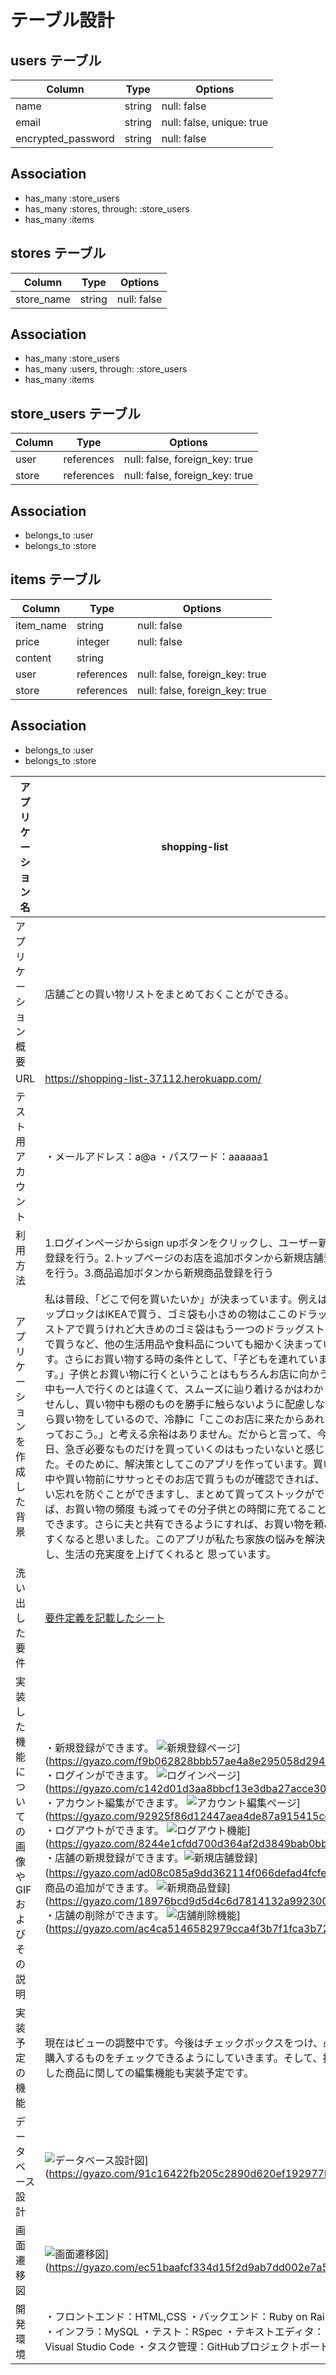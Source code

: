 # テーブル設計

## users テーブル

| Column             |Type      |Options                    |
| ------------------ |--------- |-------------------------- |
| name               | string   | null: false               |
| email              | string   | null: false, unique: true |
| encrypted_password | string   | null: false               |

## Association

- has_many :store_users
- has_many :stores, through: :store_users
- has_many :items

## stores テーブル

| Column       | Type   | Options     |
| ------------ | ------ | ----------- |
| store_name   | string | null: false |

## Association

- has_many :store_users
- has_many :users, through: :store_users
- has_many :items

## store_users テーブル

| Column  | Type       | Options                        |
| ------- | ---------- | ------------------------------ |
| user    | references | null: false, foreign_key: true |
| store   | references | null: false, foreign_key: true |

## Association

- belongs_to :user
- belongs_to :store

## items テーブル
| Column       | Type       | Options                        |
| ------------ | ---------- | ------------------------------ |
| item_name    | string     | null: false                    |
| price        | integer    | null: false                    |
| content      | string     |                                |
| user         | references | null: false, foreign_key: true |
| store        | references | null: false, foreign_key: true |

## Association

- belongs_to :user
- belongs_to :store





| アプリケーション名                        | shopping-list                             |
| ---------------------------------------| ----------------------------------------- |
| アプリケーション概要                      | 店舗ごとの買い物リストをまとめておくことができる。 |
| URL                                    | https://shopping-list-37112.herokuapp.com/ |
| テスト用アカウント                        | ・メールアドレス：a@a ・パスワード：aaaaaa1    |
| 利用方法                                | 1.ログインページからsign upボタンをクリックし、ユーザー新規登録を行う。2.トップページのお店を追加ボタンから新規店舗登録を行う。3.商品追加ボタンから新規商品登録を行う          |
| アプリケーションを作成した背景              | 私は普段、「どこで何を買いたいか」が決まっています。例えばジップロックはIKEAで買う、ゴミ袋も小さめの物はここのドラッグストアで買うけれど大きめのゴミ袋はもう一つのドラッグストアで買うなど、他の生活用品や食料品についても細かく決まっています。さらにお買い物する時の条件として、「子どもを連れています。」子供とお買い物に行くということはもちろんお店に向かう道中も一人で行くのとは違くて、スムーズに辿り着けるかはわかりませんし、買い物中も棚のものを勝手に触らないように配慮しながら買い物をしているので、冷静に「ここのお店に来たからあれを買っておこう。」と考える余裕はありません。だからと言って、今日、急ぎ必要なものだけを買っていくのはもったいないと感じました。そのために、解決策としてこのアプリを作っています。買い物中や買い物前にササっとそのお店で買うものが確認できれば、買い忘れを防ぐことができますし、まとめて買ってストックができれば、お買い物の頻度 も減ってその分子供との時間に充てることができます。さらに夫と共有できるようにすれば、お買い物を頼みやすくなると思いました。このアプリが私たち家族の悩みを解決し、生活の充実度を上げてくれると 思っています。 |
| 洗い出した要件                           | [要件定義を記載したシート](https://docs.google.com/spreadsheets/d/1TsezwQ6PpTGPq7Dac4AmhHZHylZobrgTYReOP021-JM/edit#gid=982722306)                                                         |
| 実装した機能についての画像やGIFおよびその説明 | ・新規登録ができます。  ![新規登録ページ](https://i.gyazo.com/f9b062828bbb57ae4a8e295058d2949a.gif)](https://gyazo.com/f9b062828bbb57ae4a8e295058d2949a) ・ログインができます。  ![ログインページ](https://i.gyazo.com/c142d01d3aa8bbcf13e3dba27acce30d.gif)](https://gyazo.com/c142d01d3aa8bbcf13e3dba27acce30d) ・アカウント編集ができます。  ![アカウント編集ページ](https://i.gyazo.com/92925f86d12447aea4de87a915415cd5.gif)](https://gyazo.com/92925f86d12447aea4de87a915415cd5) ・ログアウトができます。  ![ログアウト機能](https://i.gyazo.com/8244e1cfdd700d364af2d3849bab0bb2.gif)](https://gyazo.com/8244e1cfdd700d364af2d3849bab0bb2) ・店舗の新規登録ができます。![新規店舗登録](https://i.gyazo.com/ad08c085a9dd362114f066defad4fcfe.gif)](https://gyazo.com/ad08c085a9dd362114f066defad4fcfe) ・商品の追加ができます。 ![新規商品登録](https://i.gyazo.com/18976bcd9d5d4c6d7814132a992300bb.gif)](https://gyazo.com/18976bcd9d5d4c6d7814132a992300bb) ・店舗の削除ができます。 ![店舗削除機能](https://i.gyazo.com/ac4ca5146582979cca4f3b7f1fca3b72.gif)](https://gyazo.com/ac4ca5146582979cca4f3b7f1fca3b72)     |
| 実装予定の機能                          | 現在はビューの調整中です。今後はチェックボックスをつけ、必ず購入するものをチェックできるようにしていきます。そして、投稿した商品に関しての編集機能も実装予定です。 |
| データベース設計                        | ![データベース設計図](https://i.gyazo.com/91c16422fb205c2890d620ef192977b6.png)](https://gyazo.com/91c16422fb205c2890d620ef192977b6)  |
| 画面遷移図                             | ![画面遷移図](https://i.gyazo.com/ec51baafcf334d15f2d9ab7dd002e7a5.png)](https://gyazo.com/ec51baafcf334d15f2d9ab7dd002e7a5)  |
| 開発環境                              | ・フロントエンド：HTML,CSS ・バックエンド：Ruby on Rails ・インフラ：MySQL ・テスト：RSpec ・テキストエディタ：Visual Studio Code ・タスク管理：GitHubプロジェクトボード  |